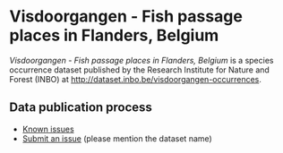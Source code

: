 # Visdoorgangen - Fish passage places in Flanders, Belgium

*Visdoorgangen - Fish passage places in Flanders, Belgium* is a species occurrence dataset published by the Research Institute for Nature and Forest (INBO) at <http://dataset.inbo.be/visdoorgangen-occurrences>.

## Data publication process

* [Known issues](https://github.com/LifeWatchINBO/data-publication/labels/visdoorgangen-occurrences)
* [Submit an issue](https://github.com/LifeWatchINBO/data-publication/issues/new) (please mention the dataset name)
